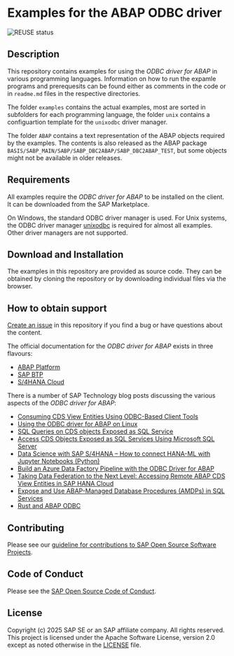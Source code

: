# Examples for the ABAP ODBC driver
![REUSE status](https://api.reuse.software/badge/github.com/SAP-samples/odbc-driver-for-abap-examples)

## Description
This repository contains examples for using the _ODBC driver for ABAP_ in various programming languages.
Information on how to run the expamle programs and prerequesits can be found either as comments in the code or in `readme.md` files in the respective directories.

The folder `examples` contains the actual examples, most are sorted in subfolders for each programming language, the folder `unix` contains a configuartion template for the `unixodbc` driver manager.

The folder `ABAP` contains a text representation of the ABAP objects required by the examples.
The contents is also released as the ABAP package `BASIS/SABP_MAIN/SABP/SABP_DBC2ABAP/SABP_DBC2ABAP_TEST`, but some objects might not be available in older releases.

## Requirements
All examples require the _ODBC driver for ABAP_ to be installed on the client.
It can be downloaded from the SAP Marketplace.

On Windows, the standard ODBC driver manager is used.
For Unix systems, the ODBC driver manager [unixodbc](https://www.unixodbc.org/) is required for almost all examples.
Other driver managers are not supported.

## Download and Installation
The examples in this repository are provided as source code.
They can be obtained by cloning the repository or by downloading individual files via the browser.

## How to obtain support
[Create an issue](https://github.com/SAP-samples/odbc-driver-for-abap-examples/issues) in this repository if you find a bug or have questions about the content.

The official documentation for the _ODBC driver for ABAP_ exists in three flavours:
- [ABAP Platform](https://help.sap.com/docs/ABAP_PLATFORM_NEW/b5670aaaa2364a29935f40b16499972d/4082fe1b66164eeb8aa41192166526af.html?locale=en-US&version=latest)
- [SAP BTP](https://help.sap.com/docs/BTP/65de2977205c403bbc107264b8eccf4b/4082fe1b66164eeb8aa41192166526af.html?locale=en-US&version=Cloud)
- [S/4HANA Cloud](https://help.sap.com/docs/SAP_S4HANA_CLOUD/6aa39f1ac05441e5a23f484f31e477e7/4082fe1b66164eeb8aa41192166526af.html?locale=en-US&version=latest)

There is a number of SAP Technology blog posts discussing the various aspects of the _ODBC driver for ABAP_:
- [Consuming CDS View Entities Using ODBC-Based Client Tools](https://community.sap.com/t5/technology-blog-posts-by-sap/consuming-cds-view-entities-using-odbc-based-client-tools/ba-p/13509459)
- [Using the ODBC driver for ABAP on Linux](https://community.sap.com/t5/technology-blog-posts-by-sap/using-the-odbc-driver-for-abap-on-linux/ba-p/13513705)
- [SQL Queries on CDS objects Exposed as SQL Service](https://community.sap.com/t5/technology-blog-posts-by-sap/sql-queries-on-cds-objects-exposed-as-sql-service/ba-p/13548513)
- [Access CDS Objects Exposed as SQL Services Using Microsoft SQL Server](https://community.sap.com/t5/technology-blog-posts-by-sap/access-cds-objects-exposed-as-sql-services-using-microsoft-sql-server/ba-p/13561745)
- [Data Science with SAP S/4HANA – How to connect HANA-ML with Jupyter Notebooks (Python)](https://community.sap.com/t5/supply-chain-management-blog-posts-by-sap/data-science-with-sap-s-4hana-how-to-connect-hana-ml-with-jupyter-notebooks/ba-p/13578429)
- [Build an Azure Data Factory Pipeline with the ODBC Driver for ABAP](https://community.sap.com/t5/technology-blog-posts-by-sap/build-an-azure-data-factory-pipeline-with-the-odbc-driver-for-abap/ba-p/13612960)
- [Taking Data Federation to the Next Level: Accessing Remote ABAP CDS View Entities in SAP HANA Cloud](https://community.sap.com/t5/technology-blog-posts-by-sap/taking-data-federation-to-the-next-level-accessing-remote-abap-cds-view/ba-p/13635034)
- [Expose and Use ABAP-Managed Database Procedures (AMDPs) in SQL Services](https://community.sap.com/t5/technology-blog-posts-by-sap/expose-and-use-abap-managed-database-procedures-amdps-in-sql-services/ba-p/13992244)
- [Rust and ABAP ODBC](https://community.sap.com/t5/technology-blog-posts-by-sap/rust-and-abap-odbc/ba-p/14118190)

## Contributing
Please see our [guideline for contributions to SAP Open Source Software Projects](CONTRIBUTING.md).

## Code of Conduct
Please see the [SAP Open Source Code of Conduct](CODE_OF_CONDUCT.md).

## License
Copyright (c) 2025 SAP SE or an SAP affiliate company. All rights reserved. This project is licensed under the Apache Software License, version 2.0 except as noted otherwise in the [LICENSE](LICENSE) file.
